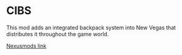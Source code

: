 # CIBS
This mod adds an integrated backpack system into New Vegas that distributes it throughout the game world.

[Nexusmods link](https://www.nexusmods.com/newvegas/mods/75218?tab=description)
